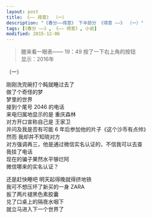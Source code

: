 ```yaml
---
layout: post
title: 《—— 得意》 （一）
description: "《春分——得意》 下半部分 《得意 ——》 （一）"
tags: [《春分 ——》, 《—— 得意》, 小说]
modified: 2015-12-06
---
```


>醒来看一眼表—— 19：49
按了一下右上角的按钮  
显示：2016年  

（一）  


刚刚洗完碗打个盹就睡过去了  
做了个奇怪的梦  
梦里的世界  
接到个尾号 2046 的电话  
来电归属地显示的是 重庆森林  
对方开口宣称自己是 王家卫  
并问及我是否有可能 6 年后参加他的片子《这个沙币有点帅》  
然而 我却并不知晓对方  
对方强调再三，他是通过微信实名认证的，不信我可以去查  
我挂了电话  
现在的骗子果然水平够烂阿  
微信哪来的实名认证？  


还是赶快睡吧
明天起得晚就得挤地铁  
我可不想压坏了新买的一身 ZARA  
扳了两片褪黑色素胶囊  
兑了口桌上的隔夜水咽下  
就立马进入下一个世界了  




